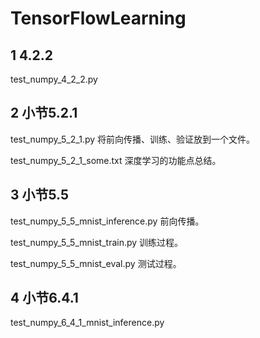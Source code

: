 # TensorFlowLearning

## 1 4.2.2

test_numpy_4_2_2.py

## 2 小节5.2.1

test_numpy_5_2_1.py
将前向传播、训练、验证放到一个文件。

test_numpy_5_2_1_some.txt
深度学习的功能点总结。

## 3 小节5.5

test_numpy_5_5_mnist_inference.py
前向传播。

test_numpy_5_5_mnist_train.py
训练过程。

test_numpy_5_5_mnist_eval.py
测试过程。

## 4 小节6.4.1

test_numpy_6_4_1_mnist_inference.py
